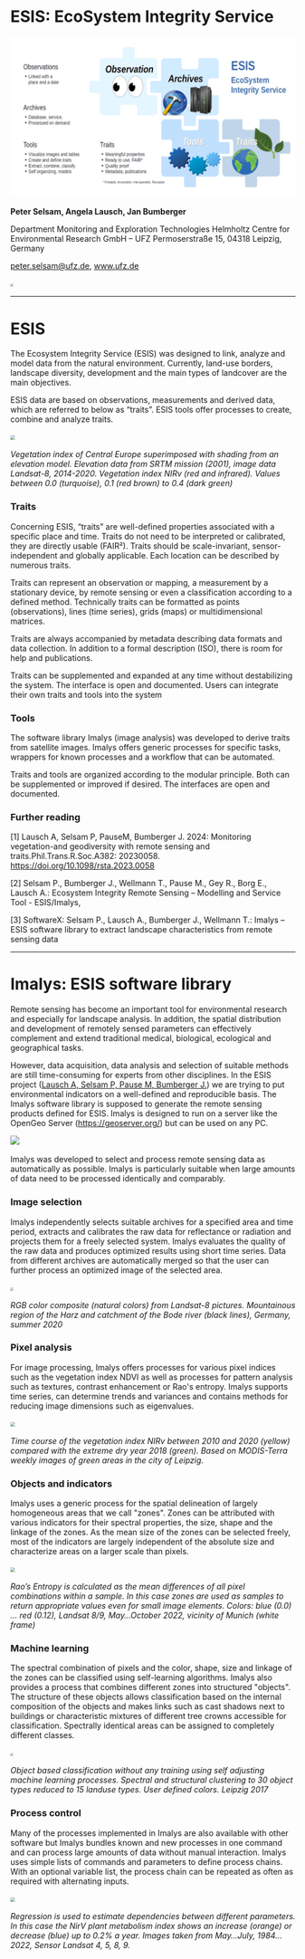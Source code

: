 # ESIS: EcoSystem Integrity Service

![](ESIS-Links.png)

**Peter Selsam, Angela Lausch, Jan Bumberger**

Department Monitoring and Exploration Technologies
Helmholtz Centre for Environmental Research GmbH – UFZ
Permoserstraße 15, 04318 Leipzig, Germany

peter.selsam@ufz.de, www.ufz.de

<img src="/home/c7sepe2/ESIS/ESIS-Introduction/UFZ-Logo.png" style="zoom: 33%;" />

------

# ESIS

The Ecosystem Integrity Service (ESIS) was designed to link, analyze and model data from the natural environment. Currently, land-use borders, landscape diversity, development and the main types of landcover are the main objectives.

ESIS data are based on observations, measurements and derived data, which are referred to below as “traits”. ESIS tools offer processes to create, combine and analyze traits.

<img src="/home/c7sepe2/ESIS/ESIS-Introduction/Europe-NirV-Topology.png" style="zoom:50%;" />

*Vegetation index of Central Europe superimposed with shading from an elevation model. Elevation data from SRTM mission (2001), image data Landsat-8, 2014-2020. Vegetation index NIRv (red and infrared). Values between 0.0 (turquoise), 0.1 (red brown) to 0.4 (dark green)* 



### Traits	

Concerning ESIS, “traits” are well-defined properties associated with a specific place and time. Traits do not need to be interpreted or calibrated, they are directly usable (FAIR²). Traits should be scale-invariant, sensor-independent and globally applicable. Each location can be described by numerous traits.

Traits can represent an observation or mapping, a measurement by a stationary device, by remote sensing or even a classification according to a defined method. Technically traits can be formatted as points (observations), lines (time series), grids (maps) or multidimensional matrices.

Traits are always accompanied by metadata describing data formats and data collection. In addition to a formal description (ISO), there is room for help and publications. 

Traits can be supplemented and expanded at any time without destabilizing the system. The interface is open and documented. Users can integrate their own traits and tools into the system



### Tools	

The software library Imalys (image analysis) was developed to derive traits from satellite images. Imalys offers generic processes for specific tasks, wrappers for known processes and a workflow that can be automated. 

Traits and tools are organized according to the modular principle. Both can be supplemented or improved if desired. The interfaces are open and documented.



### Further reading

[1] Lausch A, Selsam P, PauseM, Bumberger J. 2024: Monitoring vegetation-and geodiversity with remote sensing and traits.Phil.Trans.R.Soc.A382: 20230058. https://doi.org/10.1098/rsta.2023.0058

[2] Selsam P., Bumberger J., Wellmann T., Pause M., Gey R., Borg E., Lausch A.: Ecosystem Integrity Remote Sensing – Modelling and Service Tool - ESIS/Imalys,

[3] SoftwareX: Selsam P., Lausch A., Bumberger J., Wellmann T.: Imalys – ESIS software library to extract landscape characteristics from remote sensing data

------



# Imalys: ESIS software library

Remote sensing has become an important tool for environmental research and especially for landscape analysis. In addition, the spatial distribution and development of remotely sensed parameters can effectively complement and extend traditional medical, biological, ecological and geographical tasks. 

However, data acquisition, data analysis and selection of suitable methods are still time-consuming for experts from other disciplines. In the ESIS project ([Lausch A, Selsam P, Pause M, Bumberger J.](https://doi.org/10.1098/rsta.2023.0058)) we are trying to put environmental indicators on a well-defined and reproducible basis. The Imalys software library is supposed to generate the remote sensing products defined for ESIS. Imalys is designed to run on a server like the OpenGeo Server (https://geoserver.org/) but can be used on any PC. 

![](/home/c7sepe2/ESIS/ESIS-Introduction/ESIS-Workflow.png)

Imalys was developed to select and process remote sensing data as automatically as possible. Imalys is particularly suitable when large amounts of data need to be processed identically and comparably.



### Image selection

Imalys independently selects suitable archives for a specified area and time period, extracts and calibrates the raw data for reflectance or radiation and projects them for a freely selected system. Imalys evaluates the quality of the raw data and produces optimized results using short time series. Data from different archives are automatically merged so that the user can further process an optimized image of the selected area.

<img src="/home/c7sepe2/ESIS/ESIS-Introduction/Bode-Catchment-RGB.png" style="zoom: 33%;" />

*RGB color composite (natural colors) from Landsat-8 pictures. Mountainous region of the Harz and catchment of the Bode river (black lines), Germany, summer 2020*



### Pixel analysis

For image processing, Imalys offers processes for various pixel indices such as the vegetation index NDVI as well as processes for pattern analysis such as textures, contrast enhancement or Rao's entropy. Imalys supports time series, can determine trends and variances and contains methods for reducing image dimensions such as eigenvalues.

<img src="/home/c7sepe2/ESIS/ESIS-Introduction/Timeline-Leipzig-2010-20.png" style="zoom:50%;" />

*Time course of the vegetation index NIRv between 2010 and 2020 (yellow) compared with the extreme dry year 2018 (green). Based on MODIS-Terra weekly images of green areas in the city of Leipzig.*



### Objects and indicators

Imalys uses a generic process for the spatial delineation of largely homogeneous areas that we call "zones". Zones can be attributed with various indicators for their spectral properties, the size, shape and the linkage of the zones. As the mean size of the zones can be selected freely, most of the indicators are largely independent of the absolute size and characterize areas on a larger scale than pixels.

<img src="/home/c7sepe2/ESIS/ESIS-Introduction/Munich-Raos-Entropy.png" style="zoom:50%;" />

*Rao’s Entropy is calculated as the mean differences of all pixel combinations within a sample. In this case zones are used as samples to return appropriate values even for small image elements. Colors: blue (0.0) … red (0.12), Landsat 8/9, May…October 2022, vicinity of Munich (white frame)*



### Machine learning

The spectral combination of pixels and the color, shape, size and linkage of the zones can be classified using self-learning algorithms. Imalys also provides a process that combines different zones into structured "objects". The structure of these objects allows classification based on the internal composition of the objects and makes links such as cast shadows next to buildings or characteristic mixtures of different tree crowns accessible for classification. Spectrally identical areas can be assigned to completely different classes.

<img src="/home/c7sepe2/ESIS/ESIS-Introduction/Leipzig-Objects.png" style="zoom: 33%;" />

*Object based classification without any training using self adjusting machine learning processes. Spectral and structural clustering to 30 object types reduced to 15 landuse types. User defined colors. Leipzig 2017*



### Process control

Many of the processes implemented in Imalys are also available with other software but Imalys bundles known and new processes in one command and can process large amounts of data without manual interaction. Imalys uses simple lists of commands and parameters to define process chains. With an optional variable list, the process chain can be repeated as often as required with alternating inputs. 

<img src="/home/c7sepe2/ESIS/ESIS-Introduction/Leipzig-NirV-Timeline-40-Years.png" style="zoom:50%;" />

*Regression is used to estimate dependencies between different parameters. In this case the NirV plant metabolism index shows an increase (orange) or decrease (blue) up to 0.2% a year. Images taken from May…July, 1984…2022, Sensor Landsat 4, 5, 8, 9.*
